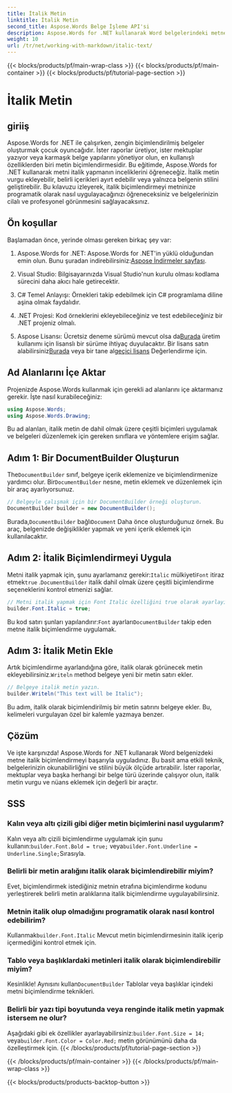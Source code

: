 ```yaml
---
title: İtalik Metin
linktitle: İtalik Metin
second_title: Aspose.Words Belge İşleme API'si
description: Aspose.Words for .NET kullanarak Word belgelerindeki metne italik biçimlendirmenin nasıl uygulanacağını öğrenin. Kod örneklerinin de dahil olduğu adım adım kılavuz.
weight: 10
url: /tr/net/working-with-markdown/italic-text/
---
```


{{< blocks/products/pf/main-wrap-class >}}
{{< blocks/products/pf/main-container >}}
{{< blocks/products/pf/tutorial-page-section >}}

# İtalik Metin

## giriiş

Aspose.Words for .NET ile çalışırken, zengin biçimlendirilmiş belgeler oluşturmak çocuk oyuncağıdır. İster raporlar üretiyor, ister mektuplar yazıyor veya karmaşık belge yapılarını yönetiyor olun, en kullanışlı özelliklerden biri metin biçimlendirmesidir. Bu eğitimde, Aspose.Words for .NET kullanarak metni italik yapmanın inceliklerini öğreneceğiz. İtalik metin vurgu ekleyebilir, belirli içerikleri ayırt edebilir veya yalnızca belgenin stilini geliştirebilir. Bu kılavuzu izleyerek, italik biçimlendirmeyi metninize programatik olarak nasıl uygulayacağınızı öğreneceksiniz ve belgelerinizin cilalı ve profesyonel görünmesini sağlayacaksınız.

## Ön koşullar

Başlamadan önce, yerinde olması gereken birkaç şey var:

1.  Aspose.Words for .NET: Aspose.Words for .NET'in yüklü olduğundan emin olun. Bunu şuradan indirebilirsiniz:[Aspose İndirmeler sayfası](https://releases.aspose.com/words/net/).

2. Visual Studio: Bilgisayarınızda Visual Studio'nun kurulu olması kodlama sürecini daha akıcı hale getirecektir. 

3. C# Temel Anlayışı: Örnekleri takip edebilmek için C# programlama diline aşina olmak faydalıdır.

4. .NET Projesi: Kod örneklerini ekleyebileceğiniz ve test edebileceğiniz bir .NET projeniz olmalı.

5.  Aspose Lisansı: Ücretsiz deneme sürümü mevcut olsa da[Burada](https://releases.aspose.com/) üretim kullanımı için lisanslı bir sürüme ihtiyaç duyulacaktır. Bir lisans satın alabilirsiniz[Burada](https://purchase.aspose.com/buy) veya bir tane al[geçici lisans](https://purchase.aspose.com/temporary-license/) Değerlendirme için.

## Ad Alanlarını İçe Aktar

Projenizde Aspose.Words kullanmak için gerekli ad alanlarını içe aktarmanız gerekir. İşte nasıl kurabileceğiniz:

```csharp
using Aspose.Words;
using Aspose.Words.Drawing;
```

Bu ad alanları, italik metin de dahil olmak üzere çeşitli biçimleri uygulamak ve belgeleri düzenlemek için gereken sınıflara ve yöntemlere erişim sağlar.

## Adım 1: Bir DocumentBuilder Oluşturun

 The`DocumentBuilder` sınıf, belgeye içerik eklemenize ve biçimlendirmenize yardımcı olur. Bir`DocumentBuilder` nesne, metin eklemek ve düzenlemek için bir araç ayarlıyorsunuz.

```csharp
// Belgeyle çalışmak için bir DocumentBuilder örneği oluşturun.
DocumentBuilder builder = new DocumentBuilder();
```

 Burada,`DocumentBuilder` bağlı`Document` Daha önce oluşturduğunuz örnek. Bu araç, belgenizde değişiklikler yapmak ve yeni içerik eklemek için kullanılacaktır.

## Adım 2: İtalik Biçimlendirmeyi Uygula

 Metni italik yapmak için, şunu ayarlamanız gerekir:`Italic` mülkiyeti`Font` itiraz etmek`true` .`DocumentBuilder` italik dahil olmak üzere çeşitli biçimlendirme seçeneklerini kontrol etmenizi sağlar.

```csharp
// Metni italik yapmak için Font Italic özelliğini true olarak ayarlayın.
builder.Font.Italic = true;
```

Bu kod satırı şunları yapılandırır:`Font` ayarları`DocumentBuilder` takip eden metne italik biçimlendirme uygulamak.

## Adım 3: İtalik Metin Ekle

 Artık biçimlendirme ayarlandığına göre, italik olarak görünecek metin ekleyebilirsiniz.`Writeln` method belgeye yeni bir metin satırı ekler.

```csharp
// Belgeye italik metin yazın.
builder.Writeln("This text will be Italic");
```

Bu adım, italik olarak biçimlendirilmiş bir metin satırını belgeye ekler. Bu, kelimeleri vurgulayan özel bir kalemle yazmaya benzer.

## Çözüm

Ve işte karşınızda! Aspose.Words for .NET kullanarak Word belgenizdeki metne italik biçimlendirmeyi başarıyla uyguladınız. Bu basit ama etkili teknik, belgelerinizin okunabilirliğini ve stilini büyük ölçüde artırabilir. İster raporlar, mektuplar veya başka herhangi bir belge türü üzerinde çalışıyor olun, italik metin vurgu ve nüans eklemek için değerli bir araçtır.

## SSS

### Kalın veya altı çizili gibi diğer metin biçimlerini nasıl uygularım?
 Kalın veya altı çizili biçimlendirme uygulamak için şunu kullanın:`builder.Font.Bold = true;` veya`builder.Font.Underline = Underline.Single;`Sırasıyla.

### Belirli bir metin aralığını italik olarak biçimlendirebilir miyim?
Evet, biçimlendirmek istediğiniz metnin etrafına biçimlendirme kodunu yerleştirerek belirli metin aralıklarına italik biçimlendirme uygulayabilirsiniz.

### Metnin italik olup olmadığını programatik olarak nasıl kontrol edebilirim?
 Kullanmak`builder.Font.Italic` Mevcut metin biçimlendirmesinin italik içerip içermediğini kontrol etmek için.

### Tablo veya başlıklardaki metinleri italik olarak biçimlendirebilir miyim?
 Kesinlikle! Aynısını kullan`DocumentBuilder` Tablolar veya başlıklar içindeki metni biçimlendirme teknikleri.

### Belirli bir yazı tipi boyutunda veya renginde italik metin yapmak istersem ne olur?
 Aşağıdaki gibi ek özellikler ayarlayabilirsiniz:`builder.Font.Size = 14;` veya`builder.Font.Color = Color.Red;` metin görünümünü daha da özelleştirmek için.
{{< /blocks/products/pf/tutorial-page-section >}}

{{< /blocks/products/pf/main-container >}}
{{< /blocks/products/pf/main-wrap-class >}}

{{< blocks/products/products-backtop-button >}}
